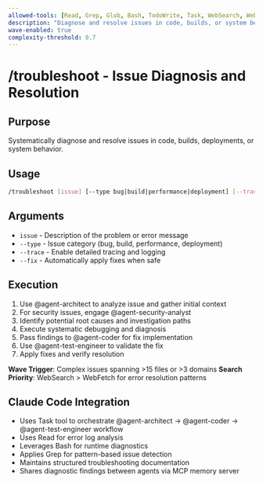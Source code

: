 ```yaml
---
allowed-tools: [Read, Grep, Glob, Bash, TodoWrite, Task, WebSearch, WebFetch]
description: "Diagnose and resolve issues in code, builds, or system behavior"
wave-enabled: true
complexity-threshold: 0.7
---
```


# /troubleshoot - Issue Diagnosis and Resolution

## Purpose

Systematically diagnose and resolve issues in code, builds, deployments, or system behavior.

## Usage

```bash
/troubleshoot [issue] [--type bug|build|performance|deployment] [--trace]
```

## Arguments

- `issue` - Description of the problem or error message
- `--type` - Issue category (bug, build, performance, deployment)
- `--trace` - Enable detailed tracing and logging
- `--fix` - Automatically apply fixes when safe

## Execution

1. Use @agent-architect to analyze issue and gather initial context
2. For security issues, engage @agent-security-analyst
3. Identify potential root causes and investigation paths
4. Execute systematic debugging and diagnosis
5. Pass findings to @agent-coder for fix implementation
6. Use @agent-test-engineer to validate the fix
7. Apply fixes and verify resolution

**Wave Trigger**: Complex issues spanning >15 files or >3 domains
**Search Priority**: WebSearch > WebFetch for error resolution patterns

## Claude Code Integration

- Uses Task tool to orchestrate @agent-architect → @agent-coder → @agent-test-engineer workflow
- Uses Read for error log analysis
- Leverages Bash for runtime diagnostics
- Applies Grep for pattern-based issue detection
- Maintains structured troubleshooting documentation
- Shares diagnostic findings between agents via MCP memory server
